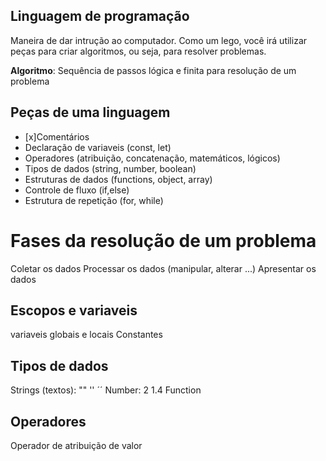  ## Linguagem de programação

 Maneira de dar intrução ao computador.
 Como um lego, você irá utilizar peças para criar algoritmos, ou seja, para resolver problemas.

  **Algoritmo**: Sequência de passos lógica e finita para resolução de um problema

  ## Peças de uma linguagem

  - [x]Comentários
  - Declaração de variaveis (const, let)
  - Operadores (atribuição, concatenação, matemáticos, lógicos)
  - Tipos de dados (string, number, boolean)
  - Estruturas de dados (functions, object, array)
  - Controle de fluxo (if,else)
  - Estrutura de repetição (for, while)

  # Fases da resolução de um problema

  Coletar os dados
  Processar os dados (manipular, alterar ...)
  Apresentar os dados

  ## Escopos e variaveis

  variaveis globais e locais
  Constantes

  ## Tipos de dados
  Strings (textos): "" '' ´´
  Number: 2 1.4
  Function

  ## Operadores

  Operador de atribuição de valor